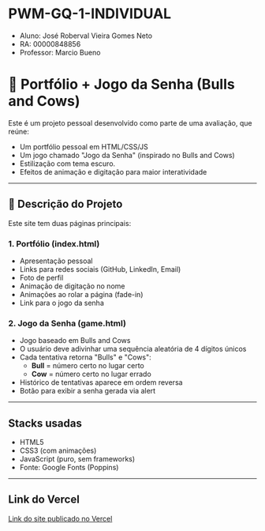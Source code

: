 # PWM-GQ-1-INDIVIDUAL

- Aluno: José Roberval Vieira Gomes Neto
- RA: 00000848856
- Professor: Marcio Bueno


# 💼 Portfólio + Jogo da Senha (Bulls and Cows)

Este é um projeto pessoal desenvolvido como parte de uma avaliação, que reúne:

- Um portfólio pessoal em HTML/CSS/JS
- Um jogo chamado "Jogo da Senha" (inspirado no Bulls and Cows)
- Estilização com tema escuro.
- Efeitos de animação e digitação para maior interatividade

---

## 📄 Descrição do Projeto

Este site tem duas páginas principais:

### 1. **Portfólio (index.html)**
- Apresentação pessoal
- Links para redes sociais (GitHub, LinkedIn, Email)
- Foto de perfil
- Animação de digitação no nome
- Animações ao rolar a página (fade-in)
- Link para o jogo da senha

### 2. **Jogo da Senha (game.html)**
- Jogo baseado em Bulls and Cows
- O usuário deve adivinhar uma sequência aleatória de 4 dígitos únicos
- Cada tentativa retorna "Bulls" e "Cows":
  - **Bull** = número certo no lugar certo
  - **Cow** = número certo no lugar errado
- Histórico de tentativas aparece em ordem reversa
- Botão para exibir a senha gerada via alert

---

## Stacks usadas

- HTML5
- CSS3 (com animações)
- JavaScript (puro, sem frameworks)
- Fonte: Google Fonts (Poppins)

---

## Link do Vercel
[Link do site publicado no Vercel](https://pwm-gq-1-individual.vercel.app/)

